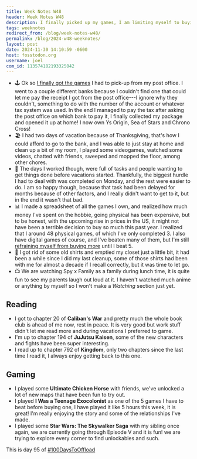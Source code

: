 ```yaml
---
title: Week Notes W48
header: Week Notes W48
description: I finally picked up my games, I am limiting myself to buying more, and other things that happened this week.
tags: weeknotes
redirect_from: /blog/week-notes-w48/
permalink: /blog/2024-w48-weeknotes/
layout: post
date: 2024-11-30 14:10:59 -0600
host: fosstodon.org
username: joel
com_id: 113574182193325042
---
```


- 🕹 Ok so [I finally got the games](https://fosstodon.org/@joel/113561779088465915) I had to pick-up from my post office. I went to a couple different banks because I couldn't find one that could let me pay the receipt I got from the post office---I ignore why they couldn't, something to do with the number of the account or whatever tax system was used. In the end I managed to pay the tax after asking the post office on which bank to pay it, I finally collected my package and opened it up at home! I now own Ys Origin, Sea of Stars and Chrono Cross!
- 🏖 I had two days of vacation because of Thanksgiving, that's how I could afford to go to the bank, and I was able to just stay at home and clean up a bit of my room, I played some videogames, watched some videos, chatted with friends, sweeped and mopped the floor, among other chores.
- 🤹 The days I worked though, were full of tasks and people wanting to get things done before vacations started. Thankfully, the biggest hurdle I had to deal with was completed on Monday, and the rest were easier to do. I am so happy though, because that task had been delayed for months because of other factors, and I really didn't want to get to it, but in the end it wasn't that bad.
- 📊 I made a spreadsheet of all the games I own, and realized how much money I've spent on the hobbie, going physical has been expensive, but to be honest, with the upcoming rise in prices in the US, it might not have been a terrible decision to buy so much this past year. I realized that I around 48 physical games, of which I've only completed 3. I also have digital games of course, and I've beaten many of them, but I'm still [refraining myself from buying more](/blog/games-to-beat-before-buying-more/) until I beat 5.
- 👕 I got rid of some old shirts and emptied my closet just a little bit, it had been a while since I did my last cleanup, some of those shirts had been with me for almost a decade if I recall correctly, but it was time to let go.
- 📺 We are watching Spy x Family as a family during lunch time, it is quite fun to see my parents laugh out loud at it. I haven't watched much anime or anything by myself so I won't make a _Watching_ section just yet.

## Reading

- I got to chapter 20 of __Caliban's War__ and pretty much the whole book club is ahead of me now, rest in peace. It is very good but work stuff didn't let me read more and during vacations I preferred to game.
- I'm up to chapter 194 of __JuJutsu Kaisen__, some of the new characters and fights have been super interesting.
- I read up to chapter 792 of __Kingdom__, only two chapters since the last time I read it, I always enjoy getting back to this one.

## Gaming

- I played some __Ultimate Chicken Horse__ with friends, we've unlocked a lot of new maps that have been fun to try out.
- I played __I Was a Teenage Exocolonist__ as one of the 5 games I have to beat before buying one, I have played it like 5 hours this week, it is great! I'm really enjoying the story and some of the relationships I've made.
- I played some __Star Wars: The Skywalker Saga__ with my sibling once again, we are currently going through Episode V and it is fun! we are trying to explore every corner to find unlockables and such.

This is day 95 of [#100DaysToOffload](https://100daystooffload.com)
